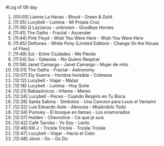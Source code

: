 #Log of 08 day

1. [00:00] Lianne La Havas - Blood - Green & Gold
1. [11:35] Lucybell - Lumina - Mi Propia Cruz
1. [11:36] Q Lazzarus - unknown - Goodbye Horses
1. [11:41] The Oaths - Fractal - Ascender
1. [11:44] Pink Floyd - Wish You Were Here - Wish You Were Here
1. [11:45] Deftones - White Pony (Limited Edition) - Change (In the House of Flies)
1. [11:49] Súi - Entre Ciudades - Me Pierdo
1. [11:54] Sui - Galaxias - No Quiero Respirar
1. [11:58] Janet Camargo - Janet Camargo - Mujer de mito
1. [12:01] The Oaths - Fractal - Astronomy
1. [12:07] Ely Guerra - Hombre Invisible - Colmena
1. [12:12] Lucybell - Viajar - Mataz
1. [12:18] Lucybell - Lumina - Hoy Soñé
1. [12:21] Babasónicos - Infame - Mareo
1. [12:24] Lucybell - Peces - Cuando Respiro en Tu Boca
1. [12:28] Santa Sabina - Simbolos - Una Cancion para Louis el Vampiro
1. [12:32] Luis Eduardo Aute - Alevosía - Mojándolo Todo
1. [12:34] Pumuky - El bosque en llamas - Los enamorados
1. [12:37] Holden - Chevrotine - Ce que je suis
1. [12:42] Café Tacvba - Yo Soy - Lento
1. [12:46] KIll J - Trickle Trickle - Trickle Trickle
1. [12:47] Lucybell - Viajar - Hacia el Cielo
1. [12:48] Jónsi - Go - Go Do
